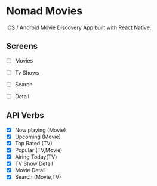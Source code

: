 # Nomad Movies

iOS / Android Movie Discovery App built with React Native.

## Screens

- [ ] Movies
- [ ] Tv Shows
- [ ] Search
- [ ] Detail


## API Verbs

- [x] Now playing (Movie)
- [x] Upcoming (Movie)
- [x] Top Rated (TV)
- [x] Popular (TV,Movie)
- [x] Airing Today(TV)
- [x] TV Show Detail
- [x] Movie Detail
- [x] Search (Movie,TV)